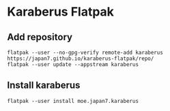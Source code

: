 # Karaberus Flatpak

## Add repository

```
flatpak --user --no-gpg-verify remote-add karaberus https://japan7.github.io/karaberus-flatpak/repo/
flatpak --user update --appstream karaberus
```

## Install karaberus

```
flatpak --user install moe.japan7.karaberus
```
